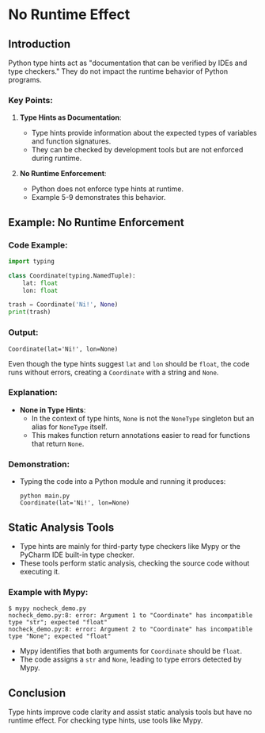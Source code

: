 # No Runtime Effect

## Introduction
Python type hints act as "documentation that can be verified by IDEs and type checkers." They do not impact the runtime behavior of Python programs.

### Key Points:
1. **Type Hints as Documentation**:
   - Type hints provide information about the expected types of variables and function signatures.
   - They can be checked by development tools but are not enforced during runtime.

2. **No Runtime Enforcement**:
   - Python does not enforce type hints at runtime.
   - Example 5-9 demonstrates this behavior.

## Example: No Runtime Enforcement

### Code Example:
```python
import typing

class Coordinate(typing.NamedTuple):
    lat: float
    lon: float

trash = Coordinate('Ni!', None)
print(trash)
```

### Output:
```plaintext
Coordinate(lat='Ni!', lon=None)
```
Even though the type hints suggest `lat` and `lon` should be `float`, the code runs without errors, creating a `Coordinate` with a string and `None`.

### Explanation:
- **None in Type Hints**:
  - In the context of type hints, `None` is not the `NoneType` singleton but an alias for `NoneType` itself.
  - This makes function return annotations easier to read for functions that return `None`.

### Demonstration:
- Typing the code into a Python module and running it produces:
  ```plaintext
  python main.py
  Coordinate(lat='Ni!', lon=None)
  ```

## Static Analysis Tools
- Type hints are mainly for third-party type checkers like Mypy or the PyCharm IDE built-in type checker.
- These tools perform static analysis, checking the source code without executing it.

### Example with Mypy:
```plaintext
$ mypy nocheck_demo.py
nocheck_demo.py:8: error: Argument 1 to "Coordinate" has incompatible type "str"; expected "float"
nocheck_demo.py:8: error: Argument 2 to "Coordinate" has incompatible type "None"; expected "float"
```
- Mypy identifies that both arguments for `Coordinate` should be `float`.
- The code assigns a `str` and `None`, leading to type errors detected by Mypy.

## Conclusion
Type hints improve code clarity and assist static analysis tools but have no runtime effect. For checking type hints, use tools like Mypy.